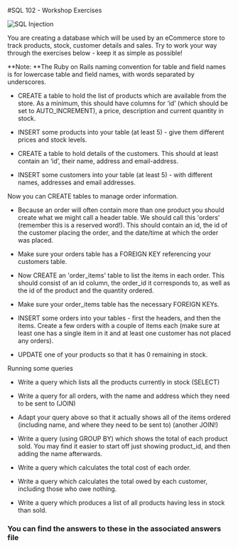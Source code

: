 #SQL 102 - Workshop Exercises

![SQL Injection](https://imgs.xkcd.com/comics/exploits_of_a_mom.png "SQL Injection")

You are creating a database which will be used by an eCommerce store to track products, stock, customer details and sales. Try to work your way through the exercises below - keep it as simple as possible!

**Note: **The Ruby on Rails naming convention for table and field names is for lowercase table and field names, with words separated by underscores.

- CREATE a table to hold the list of products which are available from the store. As a minimum, this should have columns for ‘id’ (which should be set to AUTO_INCREMENT), a price, description and current quantity in stock.

- INSERT some products into your table (at least 5) - give them different prices and stock levels.

- CREATE a table to hold details of the customers. This should at least contain an ‘id’, their name, address and email-address.

- INSERT some customers into your table (at least 5) - with different names, addresses and email addresses.

Now you can CREATE tables to manage order information.

- Because an order will often contain more than one product you should create what we might call a header table.  We should call this 'orders' (remember this is a reserved word!). This should contain an id, the id of the customer placing the order, and the date/time at which the order was placed.

- Make sure your orders table has a FOREIGN KEY referencing your customers table.

- Now CREATE an 'order_items' table to list the items in each order. This should consist of an id column, the order_id it corresponds to, as well as the id of the product and the quantity ordered.

- Make sure your order_items table has the necessary FOREIGN KEYs.

- INSERT some orders into your tables - first the headers, and then the items. Create a few orders with a couple of items each (make sure at least one has a single item in it and at least one customer has not placed any orders).

- UPDATE one of your products so that it has 0 remaining in stock.

Running some queries

- Write a query which lists all the products currently in stock (SELECT)

- Write a query for all orders, with the name and address which they need to be sent to (JOIN)

- Adapt your query above so that it actually shows all of the items ordered (including name, and where they need to be sent to) (another JOIN!)

- Write a query (using GROUP BY) which shows the total of each product sold. You may find it easier to start off just showing product_id, and then adding the name afterwards.

- Write a query which calculates the total cost of each order.

- Write a query which calculates the total owed by each customer, including those who owe nothing.

- Write a query which produces a list of all products having less in stock than sold.

### You can find the answers to these in the associated answers file
